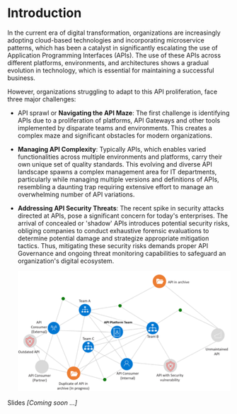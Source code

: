 # Introduction

In the current era of digital transformation, organizations are increasingly adopting cloud-based technologies and incorporating microservice patterns, which has been a catalyst in significantly escalating the use of Application Programming Interfaces (APIs). The use of these APIs across different platforms, environments, and architectures shows a gradual evolution in technology, which is essential for maintaining a successful business.

However, organizations struggling to adapt to this API proliferation, face three major challenges:

- API sprawl or **Navigating the API Maze**: The first challenge is identifying APIs due to a proliferation of platforms, API Gateways and other tools implemented by disparate teams and environments. This creates a complex maze and significant obstacles for modern organizations.
- **Managing API Complexity**:  Typically APIs, which enables varied functionalities across multiple environments and platforms, carry their own unique set of quality standards. This evolving and diverse API landscape spawns a complex management area for IT departments, particularly while managing multiple versions and definitions of APIs, resembling a daunting trap requiring extensive effort to manage an overwhelming number of API variations.
- **Addressing API Security Threats**: The recent spike in security attacks directed at APIs, pose a significant concern for today's enterprises. The arrival of concealed or 'shadow' APIs introduces potential security risks, obliging companies to conduct exhaustive forensic evaluations to determine potential damage and strategize appropriate mitigation tactics. Thus, mitigating these security risks demands proper API Governance and ongoing threat monitoring capabilities to safeguard an organization's digital ecosystem.

    ![API Sprawl](/img/api-sprawl.png)

Slides _[Coming soon …]_